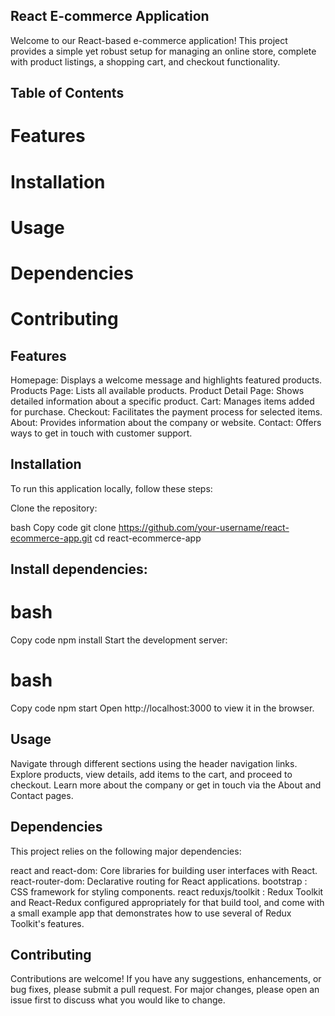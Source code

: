 ## React E-commerce Application
Welcome to our React-based e-commerce application! This project provides a simple yet robust setup for managing an online store, complete with product listings, a shopping cart, and checkout functionality.

## Table of Contents
# Features
# Installation
# Usage
# Dependencies
# Contributing

## Features
Homepage: Displays a welcome message and highlights featured products.
Products Page: Lists all available products.
Product Detail Page: Shows detailed information about a specific product.
Cart: Manages items added for purchase.
Checkout: Facilitates the payment process for selected items.
About: Provides information about the company or website.
Contact: Offers ways to get in touch with customer support.

## Installation
To run this application locally, follow these steps:

Clone the repository:

bash
Copy code
git clone https://github.com/your-username/react-ecommerce-app.git
cd react-ecommerce-app

## Install dependencies:

# bash
Copy code
npm install
Start the development server:

# bash
Copy code
npm start
Open http://localhost:3000 to view it in the browser.

## Usage
Navigate through different sections using the header navigation links.
Explore products, view details, add items to the cart, and proceed to checkout.
Learn more about the company or get in touch via the About and Contact pages.

## Dependencies
This project relies on the following major dependencies:

react and react-dom: Core libraries for building user interfaces with React.
react-router-dom: Declarative routing for React applications.
bootstrap : CSS framework for styling components.
react reduxjs/toolkit :  Redux Toolkit and React-Redux configured appropriately for that build tool, and come with a small example app that demonstrates how to use several of Redux Toolkit's features. 

## Contributing
Contributions are welcome! If you have any suggestions, enhancements, or bug fixes, please submit a pull request. For major changes, please open an issue first to discuss what you would like to change.